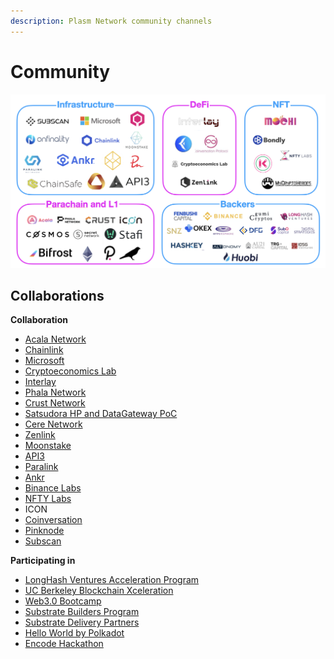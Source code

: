 ```yaml
---
description: Plasm Network community channels
---
```


# Community

![](../.gitbook/assets/screenshot-2021-07-27-at-10.40.34-am.png)

## Collaborations

**Collaboration**

* [Acala Network](https://acala.network/)
* [Chainlink](https://chain.link/)
* [Microsoft](https://startups.microsoft.com/en-us/)
* [Cryptoeconomics Lab](https://www.cryptoeconomicslab.com/)
* [Interlay](https://www.interlay.io/)
* [Phala Network](https://phala.network/)
* [Crust Network](https://www.reddit.com/r/CrustNetwork/comments/isj6qe/plasm_and_crust_network_announce_technical/)
* [Satsudora HP and DataGateway PoC](https://stake.co.jp/en/news/20201020english/)
* [Cere Network](https://www.cere.network/#/)
* [Zenlink](https://medium.com/plasm-network/announcing-the-strategic-partnership-between-plasm-network-and-zenlink-149b02e74eca?source=collection_home---5------2-----------------------)
* [Moonstake](https://medium.com/plasm-network/plasm-network-enters-a-strategic-partnership-with-moonstake-to-enhance-the-polkadot-ecosystem-and-afd79969a4b)
* [API3](https://medium.com/plasm-network/plasm-network-partner-with-api3-a9fc96143aa8)
* [Paralink](https://medium.com/plasm-network/paralink-oracles-on-plasm-d56e4568d777)
* [Ankr](https://medium.com/plasm-network/one-click-plasm-testnet-node-on-ankr-1a177f988bcc)
* [Binance Labs](https://medium.com/plasm-network/plasm-network-closes-2-4m-round-led-by-binance-labs-b186d987ceec)
* [NFTY Labs](https://medium.com/plasm-network/plasm-network-partners-with-nftylabs-bc69c1577a5b?source=collection_home---4------0-----------------------)
* ICON
* [Coinversation](http://coinversation.io/)
* [Pinknode](https://medium.com/astar-network/pinknode-creates-the-gateway-to-the-astar-ecosystem-b87a13799aeb?source=social.tw&_branch_match_id=943307005423698839)
* [Subscan](https://medium.com/astar-network/subscan-joins-astar-builders-program-a6d9018debfb)

**Participating in**

* [LongHash Ventures Acceleration Program](https://www.longhashventures.com/)
* [UC Berkeley Blockchain Xceleration](https://www.xcelerator.berkeley.edu/)
* [Web3.0 Bootcamp](https://bootcamp.web3.foundation/)
* [Substrate Builders Program](https://www.substrate.io/builders-program/)
* [Substrate Delivery Partners](https://www.parity.io/announcing-substrate-delivery-partners/)
* [Hello World by Polkadot](https://polkadot.network/hello-world-by-polkadot-take-the-challenge/)
* [Encode Hackathon](https://medium.com/encode-club/encode-hack-club-announcing-our-4th-hackathon-c32b05ffc6ab)



